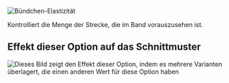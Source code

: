 ![Bündchen-Elastizität](./ribbingstretch.svg)

Kontrolliert die Menge der Strecke, die im Band vorauszusehen ist.

## Effekt dieser Option auf das Schnittmuster

![Dieses Bild zeigt den Effekt dieser Option, indem es mehrere Varianten überlagert, die einen anderen Wert für diese Option haben](huey_ribbingstretch_sample.svg "Effekt dieser Option auf das Schnittmuster")
